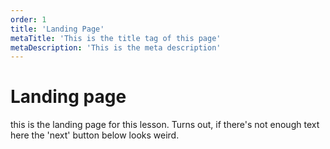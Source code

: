 ```yaml
---
order: 1
title: 'Landing Page'
metaTitle: 'This is the title tag of this page'
metaDescription: 'This is the meta description'
---
```


# Landing page

this is the landing page for this lesson. Turns out, if there's not enough text here the 'next' button below looks weird.
